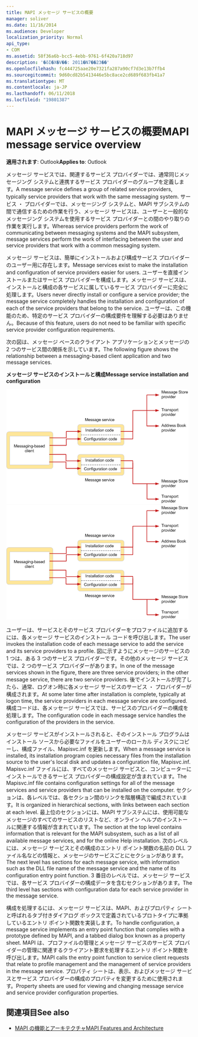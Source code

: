 ```yaml
---
title: MAPI メッセージ サービスの概要
manager: soliver
ms.date: 11/16/2014
ms.audience: Developer
localization_priority: Normal
api_type:
- COM
ms.assetid: 58f36a6b-bcc5-4ebb-9761-6f420a718d97
description: '�ŏI�X�V��: 2011�N7��23��'
ms.openlocfilehash: fc444725aae20e7321fa287a90cf7d3e13b7ffb4
ms.sourcegitcommit: 9d60cd82b5413446e5bc8ace2cd689f683fb41a7
ms.translationtype: MT
ms.contentlocale: ja-JP
ms.lasthandoff: 06/11/2018
ms.locfileid: "19801387"
---
```

# <a name="mapi-message-service-overview"></a><span data-ttu-id="31b56-103">MAPI メッセージ サービスの概要</span><span class="sxs-lookup"><span data-stu-id="31b56-103">MAPI message service overview</span></span>
  
<span data-ttu-id="31b56-104">**適用されます**: Outlook</span><span class="sxs-lookup"><span data-stu-id="31b56-104">**Applies to**: Outlook</span></span> 
  
<span data-ttu-id="31b56-105">メッセージ サービスでは、関連するサービス プロバイダーでは、通常同じメッセージング システムと連携するサービス プロバイダーのグループを定義します。</span><span class="sxs-lookup"><span data-stu-id="31b56-105">A message service defines a group of related service providers, typically service providers that work with the same messaging system.</span></span> <span data-ttu-id="31b56-106">サービス ・ プロバイダーでは、メッセージング システムと、MAPI サブシステムの間で通信するための作業を行う、メッセージ サービスは、ユーザーと一般的なメッセージング システムを使用するサービス プロバイダーとの間のやり取りの作業を実行します。</span><span class="sxs-lookup"><span data-stu-id="31b56-106">Whereas service providers perform the work of communicating between messaging systems and the MAPI subsystem, message services perform the work of interfacing between the user and service providers that work with a common messaging system.</span></span>  
  
<span data-ttu-id="31b56-107">メッセージ サービスは、簡単にインストールおよび構成サービス プロバイダーのユーザー用に存在します。</span><span class="sxs-lookup"><span data-stu-id="31b56-107">Message services exist to make the installation and configuration of service providers easier for users.</span></span> <span data-ttu-id="31b56-108">ユーザーを直接インストールまたはサービス プロバイダーを構成します。メッセージ サービスは、インストールと構成の各サービスに属しているサービス プロバイダーに完全に処理します。</span><span class="sxs-lookup"><span data-stu-id="31b56-108">Users never directly install or configure a service provider; the message service completely handles the installation and configuration of each of the service providers that belong to the service.</span></span> <span data-ttu-id="31b56-109">ユーザーは、この機能のため、特定のサービス プロバイダーの構成要件を理解する必要はありません。</span><span class="sxs-lookup"><span data-stu-id="31b56-109">Because of this feature, users do not need to be familiar with specific service provider configuration requirements.</span></span> 
  
<span data-ttu-id="31b56-110">次の図は、メッセージ ベースのクライアント アプリケーションとメッセージの 2 つのサービス間の関係を示しています。</span><span class="sxs-lookup"><span data-stu-id="31b56-110">The following figure shows the relationship between a messaging-based client application and two message services.</span></span>
  
<span data-ttu-id="31b56-111">**メッセージ サービスのインストールと構成**</span><span class="sxs-lookup"><span data-stu-id="31b56-111">**Message service installation and configuration**</span></span>
  
<span data-ttu-id="31b56-112">![メッセージ サービスのインストールと構成](media/amapi_44.gif "メッセージ サービスのインストールと構成")</span><span class="sxs-lookup"><span data-stu-id="31b56-112">![Message service installation and configuration](media/amapi_44.gif "Message service installation and configuration")</span></span>
  
<span data-ttu-id="31b56-113">ユーザーは、サービスとそのサービス プロバイダーをプロファイルに追加するには、各メッセージ サービスのインストール コードを呼び出します。</span><span class="sxs-lookup"><span data-stu-id="31b56-113">The user invokes the installation code of each message service to add the service and its service providers to a profile.</span></span> <span data-ttu-id="31b56-114">図に示すようにメッセージのサービスの 1 つは、ある 3 つのサービス プロバイダーです。その他のメッセージ サービスでは、2 つのサービス プロバイダーがあります。</span><span class="sxs-lookup"><span data-stu-id="31b56-114">In one of the message services shown in the figure, there are three service providers; in the other message service, there are two service providers.</span></span> <span data-ttu-id="31b56-115">後でインストールが完了したら、通常、ログオン時に各メッセージ サービスのサービス ・ プロバイダーが構成されます。</span><span class="sxs-lookup"><span data-stu-id="31b56-115">At some later time after installation is complete, typically at logon time, the service providers in each message service are configured.</span></span> <span data-ttu-id="31b56-116">構成コードは、各メッセージ サービスでは、サービスのプロバイダーの構成を処理します。</span><span class="sxs-lookup"><span data-stu-id="31b56-116">The configuration code in each message service handles the configuration of the providers in the service.</span></span>
  
<span data-ttu-id="31b56-117">メッセージ サービスがインストールされると、そのインストール プログラムはインストール ソースから必要なファイルをユーザーのローカル ディスクにコピーし、構成ファイル、Mapisvc.inf を更新します。</span><span class="sxs-lookup"><span data-stu-id="31b56-117">When a message service is installed, its installation program copies necessary files from the installation source to the user's local disk and updates a configuration file, Mapisvc.inf.</span></span> <span data-ttu-id="31b56-118">Mapisvc.inf ファイルには、すべてのメッセージ サービスと、コンピューターにインストールできるサービス プロバイダーの構成設定が含まれています。</span><span class="sxs-lookup"><span data-stu-id="31b56-118">The Mapisvc.inf file contains configuration settings for all of the message services and service providers that can be installed on the computer.</span></span> <span data-ttu-id="31b56-119">セクションは、各レベルでは、各セクション間のリンクを階層構造で編成されています。</span><span class="sxs-lookup"><span data-stu-id="31b56-119">It is organized in hierarchical sections, with links between each section at each level.</span></span> <span data-ttu-id="31b56-120">最上位のセクションには、MAPI サブシステムには、使用可能なメッセージのすべてのサービスのリストなど、オンライン ヘルプのインストールに関連する情報が含まれています。</span><span class="sxs-lookup"><span data-stu-id="31b56-120">The section at the top level contains information that is relevant for the MAPI subsystem, such as a list of all available message services, and for the online Help installation.</span></span> <span data-ttu-id="31b56-121">次のレベルには、メッセージ サービスとその構成のエントリ ポイント関数の名前の DLL ファイル名などの情報と、メッセージのサービスごとにセクションがあります。</span><span class="sxs-lookup"><span data-stu-id="31b56-121">The next level has sections for each message service, with information such as the DLL file name of the message service and the name of its configuration entry point function.</span></span> <span data-ttu-id="31b56-122">3 番目のレベルでは、メッセージ サービスでは、各サービス プロバイダーの構成データを含むセクションがあります。</span><span class="sxs-lookup"><span data-stu-id="31b56-122">The third level has sections with configuration data for each service provider in the message service.</span></span> 
  
<span data-ttu-id="31b56-123">構成を処理するには、メッセージ サービスは、MAPI、およびプロパティ シートと呼ばれるタブ付きダイアログ ボックスで定義されているプロトタイプに準拠しているエントリ ポイント関数を実装します。</span><span class="sxs-lookup"><span data-stu-id="31b56-123">To handle configuration, a message service implements an entry point function that complies with a prototype defined by MAPI, and a tabbed dialog box known as a property sheet.</span></span> <span data-ttu-id="31b56-124">MAPI は、プロファイルの管理とメッセージ サービスのサービス プロバイダーの管理に関連するクライアント要求を処理するエントリ ポイント関数を呼び出します。</span><span class="sxs-lookup"><span data-stu-id="31b56-124">MAPI calls the entry point function to service client requests that relate to profile management and the management of service providers in the message service.</span></span> <span data-ttu-id="31b56-125">プロパティ シートは、表示、およびメッセージ サービスとサービス プロバイダーの構成のプロパティを変更するために使用されます。</span><span class="sxs-lookup"><span data-stu-id="31b56-125">Property sheets are used for viewing and changing message service and service provider configuration properties.</span></span> 
  
## <a name="see-also"></a><span data-ttu-id="31b56-126">関連項目</span><span class="sxs-lookup"><span data-stu-id="31b56-126">See also</span></span>

- [<span data-ttu-id="31b56-127">MAPI の機能とアーキテクチャ</span><span class="sxs-lookup"><span data-stu-id="31b56-127">MAPI Features and Architecture</span></span>](mapi-features-and-architecture.md)

